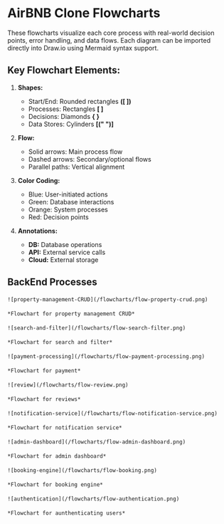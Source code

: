 # AirBNB Clone Flowcharts
These flowcharts visualize each core process with real-world decision points, error handling, and data flows. Each diagram can be imported directly into Draw.io using Mermaid syntax support.

## Key Flowchart Elements:
1. **Shapes:**
    * Start/End: Rounded rectangles **([ ])**
    * Processes: Rectangles **[ ]**
    * Decisions: Diamonds **{ }**
    * Data Stores: Cylinders **[(" ")]**

2. **Flow:**
    * Solid arrows: Main process flow
    * Dashed arrows: Secondary/optional flows
    * Parallel paths: Vertical alignment

3. **Color Coding:**
    * Blue: User-initiated actions
    * Green: Database interactions
    * Orange: System processes
    * Red: Decision points

4. **Annotations:**
    * **DB:** Database operations
    * **API:** External service calls
    * **Cloud:** External storage

## BackEnd Processes

    ![property-management-CRUD](/flowcharts/flow-property-crud.png)

    *Flowchart for property management CRUD*

    ![search-and-filter](/flowcharts/flow-search-filter.png)

    *Flowchart for search and filter*

    ![payment-processing](/flowcharts/flow-payment-processing.png)

    *Flowchart for payment*

    ![review](/flowcharts/flow-review.png)

    *Flowchart for reviews*

    ![notification-service](/flowcharts/flow-notification-service.png)

    *Flowchart for notification service*

    ![admin-dashboard](/flowcharts/flow-admin-dashboard.png)

    *Flowchart for admin dashboard*

    ![booking-engine](/flowcharts/flow-booking.png)

    *Flowchart for booking engine*

    ![authentication](/flowcharts/flow-authentication.png)

    *Flowchart for aunthenticating users*


